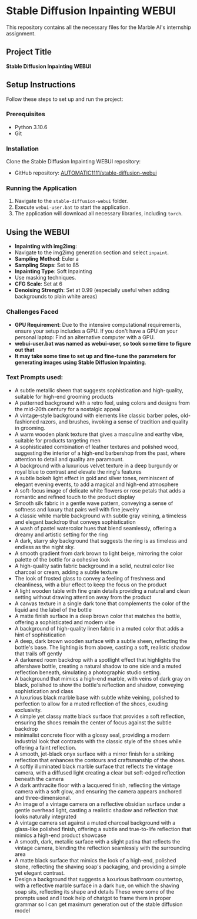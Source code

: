 # Stable Diffusion Inpainting WEBUI

This repository contains all the necessary files for the Marble AI's internship assignment.

## Project Title
**Stable Diffusion Inpainting WEBUI**

## Setup Instructions
Follow these steps to set up and run the project:

### Prerequisites
- Python 3.10.6
- Git

### Installation
 Clone the Stable Diffusion Inpainting WEBUI repository:
- GitHub repository: [AUTOMATIC1111/stable-diffusion-webui](https://github.com/AUTOMATIC1111/stable-diffusion-webui)

### Running the Application
1. Navigate to the `stable-diffusion-webui` folder.
2. Execute `webui-user.bat` to start the application.
3. The application will download all necessary libraries, including `torch`.

## Using the WEBUI
- **Inpainting with img2img**: 
- Navigate to the img2img generation section and select `inpaint`.
- **Sampling Method**: Euler a
- **Sampling Steps**: Set to 85
- **Inpainting Type**: Soft Inpainting
- Use masking techniques.
- **CFG Scale**: Set at 6
- **Denoising Strength**: Set at 0.99 (especially useful when adding backgrounds to plain white areas)

### Challenges Faced 
- **GPU Requirement**: Due to the intensive computational requirements, ensure your setup includes a GPU. If you don't have a GPU on your personal laptop: Find an alternative computer with a GPU.
- **webui-user.bat was named as webui-user, so took some time to figure out that**
- **It may take some time to set up and fine-tune the parameters for generating images using Stable Diffusion Inpainting**.
### Text Prompts used:
- A subtle metallic sheen that suggests sophistication and high-quality, suitable for high-end grooming products
- A patterned background with a retro feel, using colors and designs from the mid-20th century for a nostalgic appeal
- A vintage-style background with elements like classic barber poles, old-fashioned razors, and brushes, invoking a sense of tradition and quality in grooming.
- A warm wooden plank texture that gives a masculine and earthy vibe, suitable for products targeting men
- A sophisticated combination of leather textures and polished wood, suggesting the interior of a high-end barbershop from the past, where attention to detail and quality are paramount.
- A background with a luxurious velvet texture in a deep burgundy or royal blue to contrast and elevate the ring's features
- A subtle bokeh light effect in gold and silver tones, reminiscent of elegant evening events, to add a magical and high-end atmosphere
- A soft-focus image of delicate white flowers or rose petals that adds a romantic and refined touch to the product display
- Smooth silk fabric in a gentle wave pattern, conveying a sense of softness and luxury that pairs well with fine jewelry
- A classic white marble background with subtle gray veining, a timeless and elegant backdrop that conveys sophistication
- A wash of pastel watercolor hues that blend seamlessly, offering a dreamy and artistic setting for the ring
- A dark, starry sky background that suggests the ring is as timeless and endless as the night sky.
- A smooth gradient from dark brown to light beige, mirroring the color palette of the bottle for a cohesive look
- A high-quality satin fabric background in a solid, neutral color like charcoal or cream, adding a subtle texture
- The look of frosted glass to convey a feeling of freshness and cleanliness, with a blur effect to keep the focus on the product
- A light wooden table with fine grain details providing a natural and clean setting without drawing attention away from the product
- A canvas texture in a single dark tone that complements the color of the liquid and the label of the bottle
- A matte finish surface in a deep brown color that matches the bottle, offering a sophisticated and modern vibe
- A background of high-quality linen fabric in a muted color that adds a hint of sophistication
- A deep, dark brown wooden surface with a subtle sheen, reflecting the bottle's base. The lighting is from above, casting a soft, realistic shadow that trails off gently
- A darkened room backdrop with a spotlight effect that highlights the aftershave bottle, creating a natural shadow to one side and a muted reflection beneath, simulating a photographic studio setting.
- A background that mimics a high-end marble, with veins of dark gray on black, polished to show the bottle's reflection and shadow, conveying sophistication and class
- A luxurious black marble base with subtle white veining, polished to perfection to allow for a muted reflection of the shoes, exuding exclusivity.
- A simple yet classy matte black surface that provides a soft reflection, ensuring the shoes remain the center of focus against the subtle backdrop
-  minimalist concrete floor with a glossy seal, providing a modern industrial look that contrasts with the classic style of the shoes while offering a faint reflection.
-  A smooth, jet-black onyx surface with a mirror finish for a striking reflection that enhances the contours and craftsmanship of the shoes.
-  A softly illuminated black marble surface that reflects the vintage camera, with a diffused light creating a clear but soft-edged reflection beneath the camera
-  A dark anthracite floor with a lacquered finish, reflecting the vintage camera with a soft glow, and ensuring the camera appears anchored and three-dimensional.
-  An image of a vintage camera on a reflective obsidian surface under a gentle overhead light, casting a realistic shadow and reflection that looks naturally integrated
-  A vintage camera set against a muted charcoal background with a glass-like polished finish, offering a subtle and true-to-life reflection that mimics a high-end product showcase
-  A smooth, dark, metallic surface with a slight patina that reflects the vintage camera, blending the reflection seamlessly with the surrounding area
-  A matte black surface that mimics the look of a high-end, polished stone, reflecting the shaving soap's packaging, and providing a simple yet elegant contrast.
-  Design a background that suggests a luxurious bathroom countertop, with a reflective marble surface in a dark hue, on which the shaving soap sits, reflecting its shape and details
These were some of the prompts used and I took help of chatgpt to frame them in proper grammar so I can get maximum generation out of the stable diffusion model 



